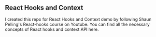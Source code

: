 ## React Hooks and Context

I created this repo for React Hooks and Context demo by following Shaun Pelling's React-hooks course on Youtube.
You can find all the necessary concepts of React hooks and context API here.

